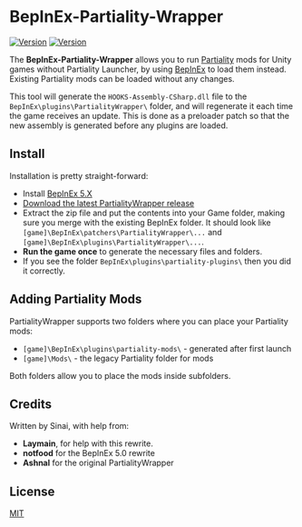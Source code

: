 # BepInEx-Partiality-Wrapper

[![Version](https://img.shields.io/badge/BepInEx-5.X-green.svg)](https://github.com/BepInEx/BepInEx)
[![Version](https://img.shields.io/badge/Partiality-0.3.1-green.svg)](https://github.com/PartialityModding/Partiality)

The **BepInEx-Partiality-Wrapper** allows you to run [Partiality](https://github.com/PartialityModding) mods for Unity games without Partiality Launcher, by using [BepInEx](https://github.com/BepInEx/BepInEx) to load them instead. Existing Partiality mods can be loaded without any changes.

This tool will generate the `HOOKS-Assembly-CSharp.dll` file to the `BepInEx\plugins\PartialityWrapper\` folder, and will regenerate it each time the game receives an update. This is done as a preloader patch so that the new assembly is generated before any plugins are loaded.

## Install

Installation is pretty straight-forward:

* Install [BepInEx 5.X](https://github.com/BepInEx/BepInEx/releases)
* [Download the latest PartialityWrapper release](https://github.com/sinai-dev/BepInEx-Partiality-Wrapper/releases/latest)
* Extract the zip file and put the contents into your Game folder, making sure you merge with the existing BepInEx folder. It should look like `[game]\BepInEx\patchers\PartialityWrapper\...` and `[game]\BepInEx\plugins\PartialityWrapper\...`.
* **Run the game once** to generate the necessary files and folders.
* If you see the folder `BepInEx\plugins\partiality-plugins\` then you did it correctly.

## Adding Partiality Mods

PartialityWrapper supports two folders where you can place your Partiality mods:

* `[game]\BepInEx\plugins\partiality-mods\` - generated after first launch
* `[game]\Mods\` - the legacy Partiality folder for mods

Both folders allow you to place the mods inside subfolders.

## Credits
Written by Sinai, with help from:

* <b>Laymain</b>, for help with this rewrite.
* <b>notfood</b> for the BepInEx 5.0 rewrite
* <b>Ashnal</b> for the original PartialityWrapper

## License
[MIT](https://choosealicense.com/licenses/mit/)
